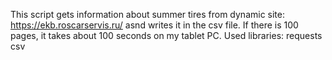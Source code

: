 This script gets information about summer tires from dynamic site: https://ekb.roscarservis.ru/ asnd writes it in the csv file.
If there is 100 pages, it takes about 100 seconds on my tablet PC.
Used libraries:
requests
csv